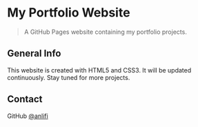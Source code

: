 # My Portfolio Website
> A GitHub Pages website containing my portfolio projects.

## General Info
This website is created with HTML5 and CSS3. It will be updated continuously. Stay tuned for more projects.

## Contact
GitHub [@anlifi](https://github.com/anlifi)
